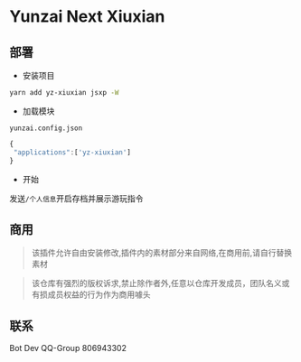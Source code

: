 # Yunzai Next Xiuxian

## 部署

- 安装项目

```sh
yarn add yz-xiuxian jsxp -W
```

- 加载模块

`yunzai.config.json`

```ts
{
 "applications":['yz-xiuxian']
}
```

- 开始

发送`/个人信息`开启存档并展示游玩指令

## 商用

> 该插件允许自由安装修改,插件内的素材部分来自网络,在商用前,请自行替换素材

> 该仓库有强烈的版权诉求,禁止除作者外,任意以仓库开发成员，团队名义或有损成员权益的行为作为商用噱头

## 联系

Bot Dev QQ-Group 806943302
